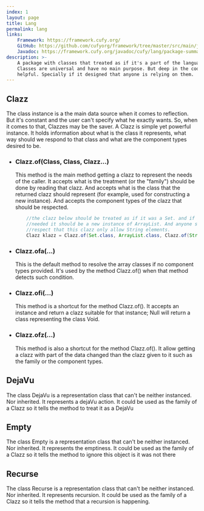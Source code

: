 ```yaml
---
index: 1
layout: page
title: Lang
permalink: lang
links:
    Framework: https://framework.cufy.org/
    GitHub: https://github.com/cufyorg/framework/tree/master/src/main/java/cufy/lang
    Javadoc: https://framework.cufy.org/javadoc/cufy/lang/package-summary.html
description: >-
    A package with classes that treated as if it's a part of the language. Such
    Classes are universal and have no main purpose. But deep in the code, It so
    helpful. Specially if it designed that anyone is relying on them.
---
```


## Clazz
The class instance is a the main data source when it comes to reflection. But 
it's constant and the user can't specify what he exactly wants. So, when it
comes to that, Clazzes may be the saver. A Clazz is simple yet powerful 
instance. It holds information about what is the class it represents, what way
should we respond to that class and what are the component types desired to be.

-   ### Clazz.of(Class, Class, Clazz...)
    This method is the main method getting a clazz to represent the needs of 
    the caller. It accepts what is the treatment (or the "family") should be
    done by reading that clazz. And accepts what is the class that the returned
    clazz should represent (for example, used for constructing a new instance).
    And accepts the component types of the clazz that should be respected.
    ```java 
        //the clazz below should be treated as if it was a Set. and if a new instance
        //needed it should be a new instance of ArrayList. And anyone should really
        //respect that this clazz only allow String elements. 
        Clazz klazz = Clazz.of(Set.class, ArrayList.class, Clazz.of(String.class));
    ```
    
-   ### Clazz.ofa(...)
    This is the default method to resolve the array classes if no component
    types provided. It's used by the method Clazz.of() when that method 
    detects such condition.
-   ### Clazz.ofi(...)
    This method is a shortcut for the method Clazz.of(). It accepts an instance
    and return a clazz suitable for that instance; Null will return a class
    representing the class Void.
    
-   ### Clazz.ofz(...)
    This method is also a shortcut for the method Clazz.of(). It allow getting
    a clazz with part of the data changed than the clazz given to it such as 
    the family or the component types.
    
## DejaVu
The class DejaVu is a representation class that can't be neither instanced.
Nor inherited. It represents a dejaVu action. It could be used as the family
of a Clazz so it tells the method to treat it as a DejaVu

## Empty
The class Empty is a representation class that can't be neither instanced.
Nor inherited. It represents the emptiness. It could be used as the family
of a Clazz so it tells the method to ignore this object is it was not there

## Recurse
The class Recurse is a representation class that can't be neither instanced.
Nor inherited. It represents recursion. It could be used as the family
of a Clazz so it tells the method that a recursion is happening.